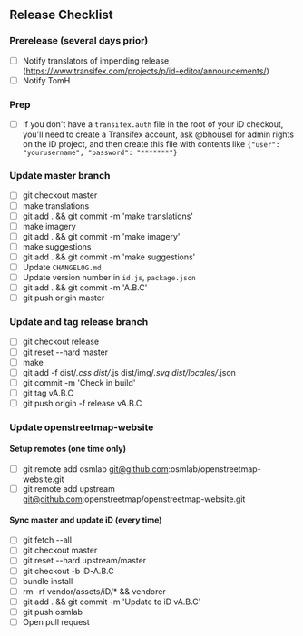 ## Release Checklist

### Prerelease (several days prior)
- [ ] Notify translators of impending release
  (https://www.transifex.com/projects/p/id-editor/announcements/)
- [ ] Notify TomH

### Prep
- [ ] If you don't have a `transifex.auth` file in the root of your iD checkout,
      you'll need to create a Transifex account, ask @bhousel for admin rights
      on the iD project, and then create this file with contents
      like `{"user": "yourusername", "password": "*******"}`

### Update master branch
- [ ] git checkout master
- [ ] make translations
- [ ] git add . && git commit -m 'make translations'
- [ ] make imagery
- [ ] git add . && git commit -m 'make imagery'
- [ ] make suggestions
- [ ] git add . && git commit -m 'make suggestions'
- [ ] Update `CHANGELOG.md`
- [ ] Update version number in `id.js`, `package.json`
- [ ] git add . && git commit -m 'A.B.C'
- [ ] git push origin master

### Update and tag release branch
- [ ] git checkout release
- [ ] git reset --hard master
- [ ] make
- [ ] git add -f dist/*.css dist/*.js dist/img/*.svg dist/locales/*.json
- [ ] git commit -m 'Check in build'
- [ ] git tag vA.B.C
- [ ] git push origin -f release vA.B.C

### Update openstreetmap-website

#### Setup remotes (one time only)

- [ ] git remote add osmlab git@github.com:osmlab/openstreetmap-website.git
- [ ] git remote add upstream git@github.com:openstreetmap/openstreetmap-website.git

#### Sync master and update iD (every time)

- [ ] git fetch --all
- [ ] git checkout master
- [ ] git reset --hard upstream/master
- [ ] git checkout -b iD-A.B.C
- [ ] bundle install
- [ ] rm -rf vendor/assets/iD/* && vendorer
- [ ] git add . && git commit -m 'Update to iD vA.B.C'
- [ ] git push osmlab
- [ ] Open pull request
